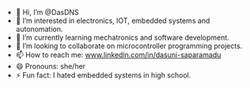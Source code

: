 - 👋 Hi, I’m @DasDNS
- 👀 I’m interested in electronics, IOT, embedded systems and autonomation.
- 🌱 I’m currently learning mechatronics and software development.
- 💞️ I’m looking to collaborate on microcontroller programming projects.
- 📫 How to reach me: www.linkedin.com/in/dasuni-saparamadu
- 😄 Pronouns: she/her
- ⚡ Fun fact: I hated embedded systems in high school.

<!---
DasDNS/DasDNS is a ✨ special ✨ repository because its `README.md` (this file) appears on your GitHub profile.
You can click the Preview link to take a look at your changes.
--->
